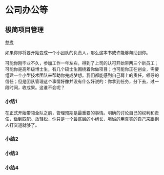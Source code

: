 # 公司办公等

## 极简项目管理

[参考](https://github.com/lazyparser/minimalist-team-leader)

如果你即将要开始变成一个小团队的负责人，那么这本书或许能够帮助到你。

可能你刚毕业不久，参加工作一年左右，得到了上司的认可开始带两三个新员工；可能你是高年级博士生，有几个硕士生围绕着你做项目；也可能你正在创业，需要组建一个小型技术团队来帮助你完成梦想。我们都能感到自己肩上的责任，领导的信任；但是团队管理这个事情好像并没有什么好说的：你拿到任务，分下去，过一段时间，收成果。这谁不会呢？

### 小结1
在正式开始带领全队之前，管理预期是最重要的事情。明确的讨论自己的权利和责任，做到匹配。放轻松，你只是一个最底层的小组长，坦诚的用真实的自己来跟别人打交道就够了。

### 小结2


### 小结3


### 小结4
